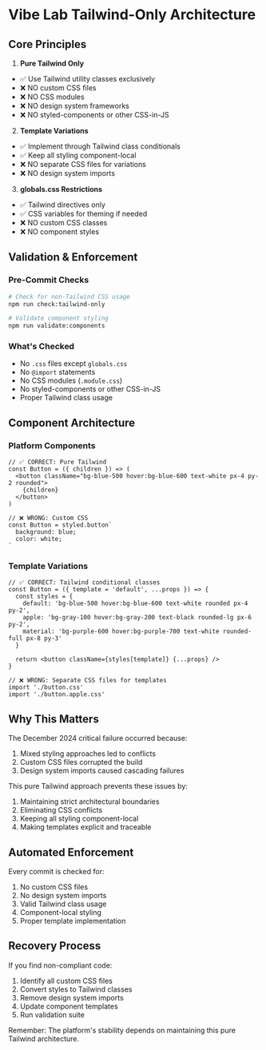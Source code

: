 # Vibe Lab Tailwind-Only Architecture

## Core Principles

1. **Pure Tailwind Only**
- ✅ Use Tailwind utility classes exclusively
- ❌ NO custom CSS files
- ❌ NO CSS modules
- ❌ NO design system frameworks
- ❌ NO styled-components or other CSS-in-JS

2. **Template Variations**
- ✅ Implement through Tailwind class conditionals
- ✅ Keep all styling component-local
- ❌ NO separate CSS files for variations
- ❌ NO design system imports

3. **globals.css Restrictions**
- ✅ Tailwind directives only
- ✅ CSS variables for theming if needed
- ❌ NO custom CSS classes
- ❌ NO component styles

## Validation & Enforcement

### Pre-Commit Checks
```bash
# Check for non-Tailwind CSS usage
npm run check:tailwind-only

# Validate component styling
npm run validate:components
```

### What's Checked
- No `.css` files except `globals.css`
- No `@import` statements
- No CSS modules (`.module.css`)
- No styled-components or other CSS-in-JS
- Proper Tailwind class usage

## Component Architecture

### Platform Components
```tsx
// ✅ CORRECT: Pure Tailwind
const Button = ({ children }) => (
  <button className="bg-blue-500 hover:bg-blue-600 text-white px-4 py-2 rounded">
    {children}
  </button>
)

// ❌ WRONG: Custom CSS
const Button = styled.button`
  background: blue;
  color: white;
`
```

### Template Variations
```tsx
// ✅ CORRECT: Tailwind conditional classes
const Button = ({ template = 'default', ...props }) => {
  const styles = {
    default: 'bg-blue-500 hover:bg-blue-600 text-white rounded px-4 py-2',
    apple: 'bg-gray-100 hover:bg-gray-200 text-black rounded-lg px-6 py-2',
    material: 'bg-purple-600 hover:bg-purple-700 text-white rounded-full px-8 py-3'
  }

  return <button className={styles[template]} {...props} />
}

// ❌ WRONG: Separate CSS files for templates
import './button.css'
import './button.apple.css'
```

## Why This Matters

The December 2024 critical failure occurred because:
1. Mixed styling approaches led to conflicts
2. Custom CSS files corrupted the build
3. Design system imports caused cascading failures

This pure Tailwind approach prevents these issues by:
1. Maintaining strict architectural boundaries
2. Eliminating CSS conflicts
3. Keeping all styling component-local
4. Making templates explicit and traceable

## Automated Enforcement

Every commit is checked for:
1. No custom CSS files
2. No design system imports
3. Valid Tailwind class usage
4. Component-local styling
5. Proper template implementation

## Recovery Process

If you find non-compliant code:
1. Identify all custom CSS files
2. Convert styles to Tailwind classes
3. Remove design system imports
4. Update component templates
5. Run validation suite

Remember: The platform's stability depends on maintaining this pure Tailwind architecture.